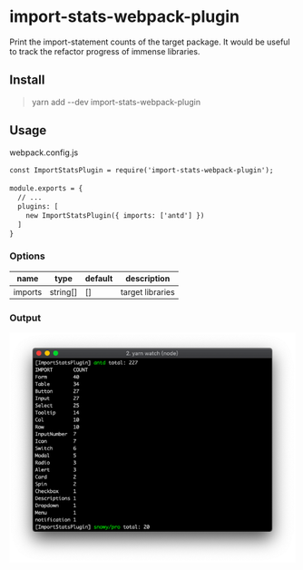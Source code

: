 # import-stats-webpack-plugin

Print the import-statement counts of the target package. It would be useful to track the refactor progress of immense libraries.

## Install

> yarn add --dev import-stats-webpack-plugin

## Usage

webpack.config.js
```
const ImportStatsPlugin = require('import-stats-webpack-plugin');

module.exports = {
  // ...
  plugins: [
    new ImportStatsPlugin({ imports: ['antd'] })
  ]
}
```

### Options

| name    | type     | default| description |
|---------|----------|--------|-------------|
| imports | string[] | []     | target libraries |

### Output

![](./screenshot.png)